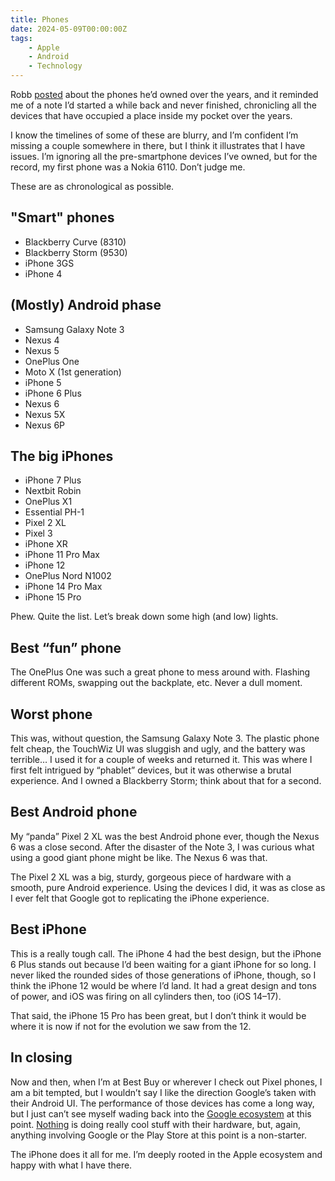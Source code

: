 ```yaml
---
title: Phones
date: 2024-05-09T00:00:00Z
tags:
    - Apple
    - Android
    - Technology
---
```

Robb <a href="https://rknight.me/blog/every-phone-ive-ever-owned/" target="_blank" rel="noopener">posted</a> about the phones he’d owned over the years, and it reminded me of a note I’d started a while back and never finished, chronicling all the devices that have occupied a place inside my pocket over the years.

I know the timelines of some of these are blurry, and I’m confident I’m missing a couple somewhere in there, but I think it illustrates that I have issues. I’m ignoring all the pre-smartphone devices I’ve owned, but for the record, my first phone was a Nokia 6110. Don’t judge me.

These are as chronological as possible.

## "Smart" phones

* Blackberry Curve (8310)
* Blackberry Storm (9530)
* iPhone 3GS
* iPhone 4

## (Mostly) Android phase

* Samsung Galaxy Note 3
* Nexus 4
* Nexus 5
* OnePlus One
* Moto X (1st generation)
* iPhone 5
* iPhone 6 Plus
* Nexus 6
* Nexus 5X
* Nexus 6P

## The big iPhones

* iPhone 7 Plus
* Nextbit Robin
* OnePlus X1
* Essential PH-1
* Pixel 2 XL
* Pixel 3
* iPhone XR
* iPhone 11 Pro Max
* iPhone 12
* OnePlus Nord N1002
* iPhone 14 Pro Max
* iPhone 15 Pro

Phew. Quite the list. Let’s break down some high (and low) lights.

## Best “fun” phone

The OnePlus One was such a great phone to mess around with. Flashing different ROMs, swapping out the backplate, etc. Never a dull moment.

## Worst phone

This was, without question, the Samsung Galaxy Note 3. The plastic phone felt cheap, the TouchWiz UI was sluggish and ugly, and the battery was terrible… I used it for a couple of weeks and returned it. This was where I first felt intrigued by “phablet” devices, but it was otherwise a brutal experience. And I owned a Blackberry Storm; think about that for a second.

## Best Android phone

My “panda” Pixel 2 XL was the best Android phone ever, though the Nexus 6 was a close second. After the disaster of the Note 3, I was curious what using a good giant phone might be like. The Nexus 6 was that.

The Pixel 2 XL was a big, sturdy, gorgeous piece of hardware with a smooth, pure Android experience. Using the devices I did, it was as close as I ever felt that Google got to replicating the iPhone experience.

## Best iPhone

This is a really tough call. The iPhone 4 had the best design, but the iPhone 6 Plus stands out because I’d been waiting for a giant iPhone for so long. I never liked the rounded sides of those generations of iPhone, though, so I think the iPhone 12 would be where I’d land. It had a great design and tons of power, and iOS was firing on all cylinders then, too (iOS 14–17).

That said, the iPhone 15 Pro has been great, but I don’t think it would be where it is now if not for the evolution we saw from the 12.

## In closing

Now and then, when I’m at Best Buy or wherever I check out Pixel phones, I am a bit tempted, but I wouldn’t say I like the direction Google’s taken with their Android UI. The performance of those devices has come a long way, but I just can’t see myself wading back into the <a href="https://www.reuters.com/article/idUSKBN23933B/" target="_blank" rel="noopener">Google ecosystem</a> at this point. <a href="https://us.nothing.tech/" target="_blank" rel="noopener">Nothing</a> is doing really cool stuff with their hardware, but, again, anything involving Google or the Play Store at this point is a non-starter.

The iPhone does it all for me. I’m deeply rooted in the Apple ecosystem and happy with what I have there.
